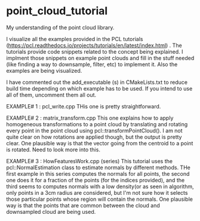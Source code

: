 # point_cloud_tutorial
My understanding of the point cloud library. 

I visualize all the examples provided in the PCL tutorials (https://pcl.readthedocs.io/projects/tutorials/en/latest/index.html) . The tutorials provide code snippets related to the concept being explained. I implment those snippets on example point clouds and fill in the stuff needed (like finding a way to downsample, filter, etc) to implement it. Also the examples are being visualized. 

I have commented out the add_executable (s) in CMakeLists.txt to reduce build time depending on which example has to be used. If you intend to use all of them, uncomment them all out. 

EXAMPLE# 1 : pcl_write.cpp 
  THis one is pretty straightforward. 
  
EXAMPLE# 2 : matrix_transform.cpp
  This one explains how to apply homogeneous transformations to a point cloud by translating and rotating every point in the point cloud using pcl::transformPointCloud(). I am not quite clear on how rotations are applied though, but the output is pretty clear. One plausible way is that the vector going from the centroid to a point is rotated. Need to look more into this. 
  
EXAMPLE# 3 : HowFeaturesWork.cpp (series)
  This tutorial uses the pcl::NormalEstimation class to estimate normals by different methods. THe first example in this series computes the normals for all points, the second one does it for a fraction of the points (for the indices provided), and the third seems to computes normals with a low density(or as seen in algorithm, only points in a 3cm radius are considered, but I'm not sure how it selects those particular points whose region will contain the normals. One plausible way is that the points that are common between the cloud and downsampled cloud are being used. 
  
